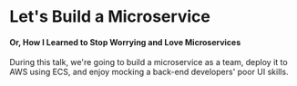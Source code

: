 # Let's Build a Microservice
#### Or, How I Learned to Stop Worrying and Love Microservices

During this talk, we're going to build a microservice as a team, deploy it to
AWS using ECS, and enjoy mocking a back-end developers' poor UI skills.